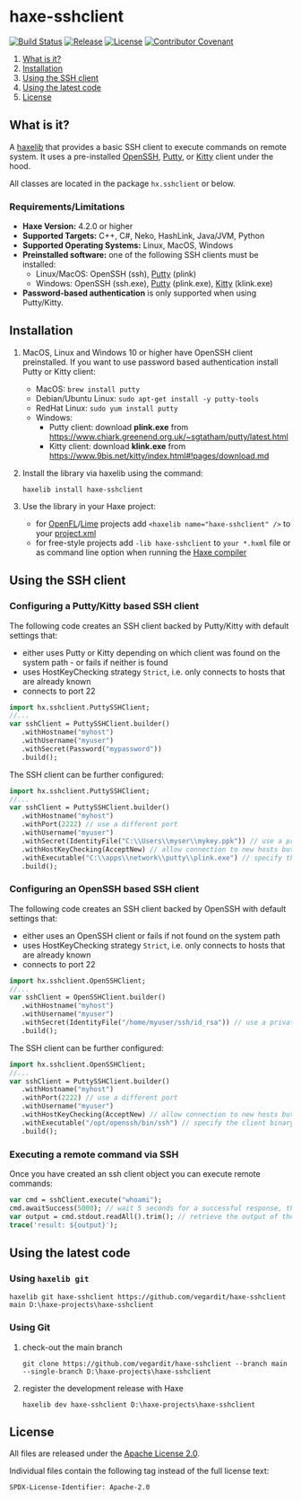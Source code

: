# haxe-sshclient

[![Build Status](https://github.com/vegardit/haxe-sshclient/workflows/Build/badge.svg "GitHub Actions")](https://github.com/vegardit/haxe-sshclient/actions?query=workflow%3A%22Build%22)
[![Release](https://img.shields.io/github/release/vegardit/haxe-sshclient.svg)](http://lib.haxe.org/p/haxe-sshclient)
[![License](https://img.shields.io/github/license/vegardit/haxe-sshclient.svg?label=license)](#license)
[![Contributor Covenant](https://img.shields.io/badge/Contributor%20Covenant-v2.0%20adopted-ff69b4.svg)](CODE_OF_CONDUCT.md)

1. [What is it?](#what-is-it)
1. [Installation](#installation)
1. [Using the SSH client](#usage)
1. [Using the latest code](#latest)
1. [License](#license)


## <a name="what-is-it"></a>What is it?

A [haxelib](http://lib.haxe.org/documentation/using-haxelib/) that provides a basic SSH client to execute commands on remote system. It uses a pre-installed
[OpenSSH](https://www.openssh.com/), [Putty](https://www.chiark.greenend.org.uk/~sgtatham/putty/), or [Kitty](https://www.9bis.net/kitty/index.html) client under the hood.

All classes are located in the package `hx.sshclient` or below.

### Requirements/Limitations

- **Haxe Version:** 4.2.0 or higher
- **Supported Targets:** C++, C#, Neko, HashLink, Java/JVM, Python
- **Supported Operating Systems:** Linux, MacOS, Windows
- **Preinstalled software:** one of the following SSH clients must be installed:
  - Linux/MacOS: OpenSSH (ssh), [Putty](https://www.chiark.greenend.org.uk/~sgtatham/putty/) (plink)
  - Windows: OpenSSH (ssh.exe), [Putty](https://www.chiark.greenend.org.uk/~sgtatham/putty/) (plink.exe), [Kitty](https://www.9bis.net/kitty/index.html) (klink.exe)
- **Password-based authentication** is only supported when using Putty/Kitty.


## <a name="installation"></a>Installation

1. MacOS, Linux and Windows 10 or higher have OpenSSH client preinstalled. If you want to use password based authentication install Putty or Kitty client:
   - MacOS: `brew install putty`
   - Debian/Ubuntu Linux: `sudo apt-get install -y putty-tools`
   - RedHat Linux: `sudo yum install putty`
   - Windows:
     - Putty client: download **plink.exe** from https://www.chiark.greenend.org.uk/~sgtatham/putty/latest.html
     - Kitty client: download **klink.exe** from https://www.9bis.net/kitty/index.html#!pages/download.md

1. Install the library via haxelib using the command:
    ```
    haxelib install haxe-sshclient
    ```

1. Use the library in your Haxe project:

   - for [OpenFL](http://www.openfl.org/)/[Lime](https://github.com/openfl/lime) projects add `<haxelib name="haxe-sshclient" />` to your [project.xml](http://www.openfl.org/documentation/projects/project-files/xml-format/)
   - for free-style projects add `-lib haxe-sshclient`  to `your *.hxml` file or as command line option when running the [Haxe compiler](http://haxe.org/manual/compiler-usage.html)


## <a name="usage"></a>Using the SSH client

### Configuring a Putty/Kitty based SSH client

The following code creates an SSH client backed by Putty/Kitty with default settings that:
- either uses Putty or Kitty depending on which client was found on the system path - or fails if neither is found
- uses HostKeyChecking strategy `Strict`, i.e. only connects to hosts that are already known
- connects to port 22
```haxe
import hx.sshclient.PuttySSHClient;
//...
var sshClient = PuttySSHClient.builder()
   .withHostname("myhost")
   .withUsername("myuser")
   .withSecret(Password("mypassword"))
   .build();
```

The SSH client can be further configured:
```haxe
import hx.sshclient.PuttySSHClient;
//...
var sshClient = PuttySSHClient.builder()
   .withHostname("myhost")
   .withPort(2222) // use a different port
   .withUsername("myuser")
   .withSecret(IdentityFile("C:\\Users\\myser\\mykey.ppk")) // use a private key for autentication
   .withHostKeyChecking(AcceptNew) // allow connection to new hosts but prevent connections to known hosts with mismatching host keys
   .withExecutable("C:\\apps\\network\\putty\\plink.exe") // specify the client binary to be used
   .build();
```

### Configuring an OpenSSH based SSH client
The following code creates an SSH client backed by OpenSSH with default settings that:
- either uses an OpenSSH client or fails if not found on the system path
- uses HostKeyChecking strategy `Strict`, i.e. only connects to hosts that are already known
- connects to port 22
```haxe
import hx.sshclient.OpenSSHClient;
//...
var sshClient = OpenSSHClient.builder()
   .withHostname("myhost")
   .withUsername("myuser")
   .withSecret(IdentityFile("/home/myuser/ssh/id_rsa")) // use a private key for authentication
   .build();
```

The SSH client can be further configured:
```haxe
import hx.sshclient.OpenSSHClient;
//...
var sshClient = PuttySSHClient.builder()
   .withHostname("myhost")
   .withPort(2222) // use a different port
   .withUsername("myuser")
   .withHostKeyChecking(AcceptNew) // allow connection to new hosts but prevent connections to known hosts with mismatching host keys
   .withExecutable("/opt/openssh/bin/ssh") // specify the client binary to be used
   .build();
```

### Executing a remote command via SSH

Once you have created an ssh client object you can execute remote commands:
```haxe
var cmd = sshClient.execute("whoami");
cmd.awaitSuccess(5000); // wait 5 seconds for a successful response, throws an exception otherwise
var output = cmd.stdout.readAll().trim(); // retrieve the output of the executed command
trace('result: ${output}');
```


## <a name="latest"></a>Using the latest code

### Using `haxelib git`

```batch
haxelib git haxe-sshclient https://github.com/vegardit/haxe-sshclient main D:\haxe-projects\haxe-sshclient
```

###  Using Git

1. check-out the main branch
    ```batch
    git clone https://github.com/vegardit/haxe-sshclient --branch main --single-branch D:\haxe-projects\haxe-sshclient
    ```

2. register the development release with Haxe
    ```batch
    haxelib dev haxe-sshclient D:\haxe-projects\haxe-sshclient
    ```


## <a name="license"></a>License

All files are released under the [Apache License 2.0](LICENSE.txt).

Individual files contain the following tag instead of the full license text:
```
SPDX-License-Identifier: Apache-2.0
```
